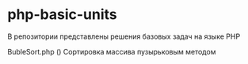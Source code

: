 # php-basic-units
В репозитории представлены решения базовых задач на языке PHP


BubleSort.php ()
Сортировка массива пузырьковым методом
